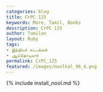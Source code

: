 ```yaml
---  
categories: blog  
title: CrPC 125
keywords: More, Tamil, Books  
description: CrPC 125
author: Tamilan  
layout: Ruby  
tags:     
- இந்தியச் சட்டங்கள்
- ஆய்தொடியார்
permalink: CrPC_125  
featured: /images/noolkal_96_6.png  
---  
```

{% include install_nool.md %} 


